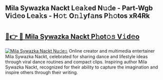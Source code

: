 ## Mila Sywazka Nackt L𝚎a𝚔ed N𝚞𝚍e - Part-Wgb Vi𝚍𝚎o L𝚎a𝚔s - H𝚘𝚝 O𝚗𝚕yf𝚊ns P𝚑𝚘tos xR4Rk

# <h2><a href="http://kfdwaa8.oniu.top/?m=Mila+Sywazka+Nackt">🔗👉 🔴 Mila Sywazka Nackt P𝚑ot𝚘𝚜 V𝚒d𝚎o</a></h2>

[![Mila Sywazka Nackt Nu𝚍e𝚜](https://i.imgur.com/0qMVB7G.gif)](http://kfdwaa8.oniu.top/?m=Mila+Sywazka+Nackt)
Online creator and multimedia entertainer Mila Sywazka Nackt, celebrated for sharing dance and lifestyle ideas through viral dance routines and compact clips. Inspiring author Mila Sywazka Nackt, recognized for their ability to capture the imagination and inspire others through their writing.  
